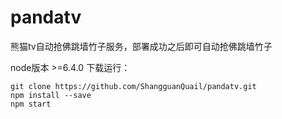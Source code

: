 # pandatv
熊猫tv自动抢佛跳墙竹子服务，部署成功之后即可自动抢佛跳墙竹子

node版本 >=6.4.0
下载运行：

```
git clone https://github.com/ShangguanQuail/pandatv.git
npm install --save
npm start
```
